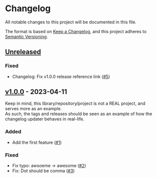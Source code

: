 # Changelog

All notable changes to this project will be documented in this file.

The format is based on [Keep a Changelog](https://keepachangelog.com/en/1.0.0/),
and this project adheres to [Semantic Versioning](https://semver.org/spec/v2.0.0.html).

## [Unreleased](https://github.com/claudiodekker/changelog-updater-example/compare/v1.0.0...HEAD)

### Fixed

- Changelog: Fix v1.0.0 release reference link ([#5](https://github.com/claudiodekker/changelog-updater-example/pull/5))


## [v1.0.0](https://github.com/claudiodekker/changelog-updater-example/releases/tag/v1.0.0) - 2023-04-11

Keep in mind, this library/repository/project is not a REAL project, and serves more as an example.\
As such, the tags and releases should be seen as an example of how the changelog updater behaves in real-life.

### Added

- Add the first feature ([#1](https://github.com/claudiodekker/changelog-updater-example/pull/1))

### Fixed

- Fix typo: awsoeme -> awesome ([#2](https://github.com/claudiodekker/changelog-updater-example/pull/2))
- Fix: Dot should be comma ([#3](https://github.com/claudiodekker/changelog-updater-example/pull/3))
